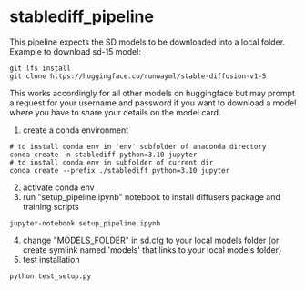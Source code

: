 # stablediff_pipeline
This pipeline expects the SD models to be downloaded into a local folder. Example to download sd-15 model:
```
git lfs install
git clone https://huggingface.co/runwayml/stable-diffusion-v1-5
```
This works accordingly for all other models on huggingface but may prompt a request for your username and password if you want to download a model where you have to share your details on the model card.

1. create a conda environment
```
# to install conda env in 'env' subfolder of anaconda directory
conda create -n stablediff python=3.10 jupyter
# to install conda env in subfolder of current dir
conda create --prefix ./stablediff python=3.10 jupyter
```
2. activate conda env
3. run "setup_pipeline.ipynb" notebook to install diffusers package and training scripts
```
jupyter-notebook setup_pipeline.ipynb
```
4. change "MODELS_FOLDER" in sd.cfg to your local models folder (or create symlink named 'models' that links to your local models folder)
5. test installation
```
python test_setup.py
```
